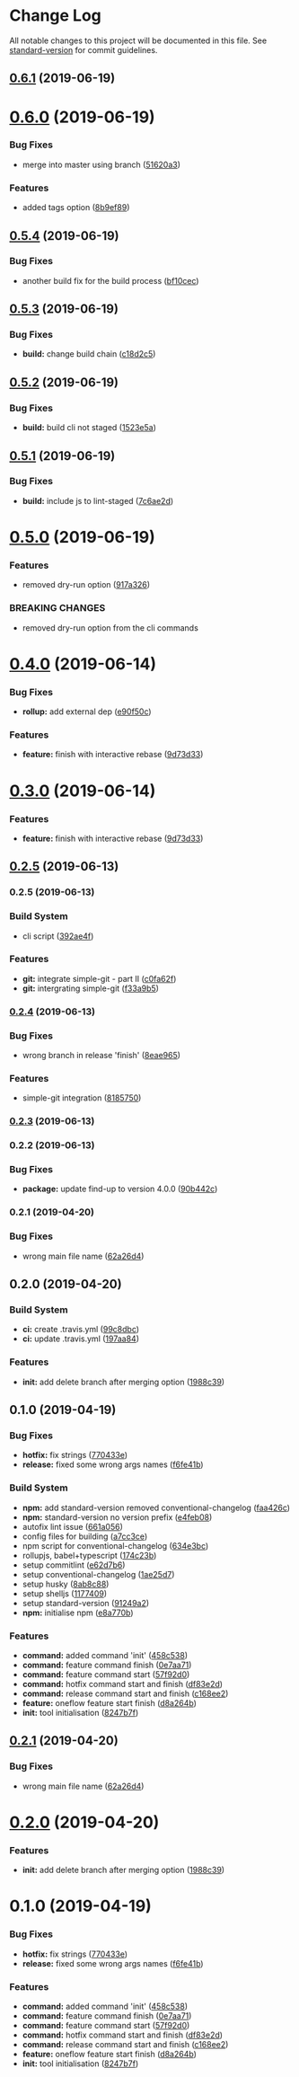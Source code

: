 # Change Log

All notable changes to this project will be documented in this file. See [standard-version](https://github.com/conventional-changelog/standard-version) for commit guidelines.

<a name="0.6.1"></a>
## [0.6.1](https://github.com/msanguineti/git-oneflow/compare/0.6.0...0.6.1) (2019-06-19)



<a name="0.6.0"></a>
# [0.6.0](https://github.com/msanguineti/git-oneflow/compare/0.5.4...0.6.0) (2019-06-19)


### Bug Fixes

* merge into master using branch ([51620a3](https://github.com/msanguineti/git-oneflow/commit/51620a3))


### Features

* added tags option ([8b9ef89](https://github.com/msanguineti/git-oneflow/commit/8b9ef89))



<a name="0.5.4"></a>
## [0.5.4](https://github.com/msanguineti/git-oneflow/compare/0.5.3...0.5.4) (2019-06-19)


### Bug Fixes

* another build fix for the build process ([bf10cec](https://github.com/msanguineti/git-oneflow/commit/bf10cec))



<a name="0.5.3"></a>
## [0.5.3](https://github.com/msanguineti/git-oneflow/compare/0.5.2...0.5.3) (2019-06-19)


### Bug Fixes

* **build:** change build chain ([c18d2c5](https://github.com/msanguineti/git-oneflow/commit/c18d2c5))



<a name="0.5.2"></a>
## [0.5.2](https://github.com/msanguineti/git-oneflow/compare/0.5.1...0.5.2) (2019-06-19)


### Bug Fixes

* **build:** build cli not staged ([1523e5a](https://github.com/msanguineti/git-oneflow/commit/1523e5a))



<a name="0.5.1"></a>
## [0.5.1](https://github.com/msanguineti/git-oneflow/compare/0.5.0...0.5.1) (2019-06-19)


### Bug Fixes

* **build:** include js to lint-staged ([7c6ae2d](https://github.com/msanguineti/git-oneflow/commit/7c6ae2d))



<a name="0.5.0"></a>
# [0.5.0](https://github.com/msanguineti/git-oneflow/compare/0.4.0...0.5.0) (2019-06-19)


### Features

* removed dry-run option ([917a326](https://github.com/msanguineti/git-oneflow/commit/917a326))


### BREAKING CHANGES

* removed dry-run option from the cli commands



<a name="0.4.0"></a>
# [0.4.0](https://github.com/msanguineti/git-oneflow/compare/v0.2.5...v0.4.0) (2019-06-14)


### Bug Fixes

* **rollup:** add external dep ([e90f50c](https://github.com/msanguineti/git-oneflow/commit/e90f50c))


### Features

* **feature:** finish with interactive rebase ([9d73d33](https://github.com/msanguineti/git-oneflow/commit/9d73d33))



<a name="0.3.0"></a>
# [0.3.0](https://github.com/msanguineti/git-oneflow/compare/v0.2.5...v0.3.0) (2019-06-14)


### Features

* **feature:** finish with interactive rebase ([9d73d33](https://github.com/msanguineti/git-oneflow/commit/9d73d33))



## [0.2.5](https://github.com/msanguineti/git-oneflow/compare/v0.2.4...v0.2.5) (2019-06-13)



### 0.2.5 (2019-06-13)


### Build System

* cli script ([392ae4f](https://github.com/msanguineti/git-oneflow/commit/392ae4f))


### Features

* **git:** integrate simple-git - part II ([c0fa62f](https://github.com/msanguineti/git-oneflow/commit/c0fa62f))
* **git:** intergrating simple-git ([f33a9b5](https://github.com/msanguineti/git-oneflow/commit/f33a9b5))



### [0.2.4](https://github.com/msanguineti/git-oneflow/compare/v0.2.3...v0.2.4) (2019-06-13)



### Bug Fixes

* wrong branch in release 'finish' ([8eae965](https://github.com/msanguineti/git-oneflow/commit/8eae965))


### Features

* simple-git integration ([8185750](https://github.com/msanguineti/git-oneflow/commit/8185750))



### [0.2.3](https://github.com/msanguineti/git-oneflow/compare/v0.2.2...v0.2.3) (2019-06-13)



### 0.2.2 (2019-06-13)


### Bug Fixes

* **package:** update find-up to version 4.0.0 ([90b442c](https://github.com/msanguineti/git-oneflow/commit/90b442c))



### 0.2.1 (2019-04-20)


### Bug Fixes

* wrong main file name ([62a26d4](https://github.com/msanguineti/git-oneflow/commit/62a26d4))



## 0.2.0 (2019-04-20)


### Build System

* **ci:** create .travis.yml ([99c8dbc](https://github.com/msanguineti/git-oneflow/commit/99c8dbc))
* **ci:** update .travis.yml ([197aa84](https://github.com/msanguineti/git-oneflow/commit/197aa84))


### Features

* **init:** add delete branch after merging option ([1988c39](https://github.com/msanguineti/git-oneflow/commit/1988c39))



## 0.1.0 (2019-04-19)


### Bug Fixes

* **hotfix:** fix strings ([770433e](https://github.com/msanguineti/git-oneflow/commit/770433e))
* **release:** fixed some wrong args names ([f6fe41b](https://github.com/msanguineti/git-oneflow/commit/f6fe41b))


### Build System

* **npm:** add standard-version removed conventional-changelog ([faa426c](https://github.com/msanguineti/git-oneflow/commit/faa426c))
* **npm:** standard-version no version prefix ([e4feb08](https://github.com/msanguineti/git-oneflow/commit/e4feb08))
* autofix lint issue ([661a056](https://github.com/msanguineti/git-oneflow/commit/661a056))
* config files for building ([a7cc3ce](https://github.com/msanguineti/git-oneflow/commit/a7cc3ce))
* npm script for conventional-changelog ([634e3bc](https://github.com/msanguineti/git-oneflow/commit/634e3bc))
* rollupjs, babel+typescript ([174c23b](https://github.com/msanguineti/git-oneflow/commit/174c23b))
* setup commitlint ([e62d7b6](https://github.com/msanguineti/git-oneflow/commit/e62d7b6))
* setup conventional-changelog ([1ae25d7](https://github.com/msanguineti/git-oneflow/commit/1ae25d7))
* setup husky ([8ab8c88](https://github.com/msanguineti/git-oneflow/commit/8ab8c88))
* setup shelljs ([1177409](https://github.com/msanguineti/git-oneflow/commit/1177409))
* setup standard-version ([91249a2](https://github.com/msanguineti/git-oneflow/commit/91249a2))
* **npm:** initialise npm ([e8a770b](https://github.com/msanguineti/git-oneflow/commit/e8a770b))


### Features

* **command:** added command 'init' ([458c538](https://github.com/msanguineti/git-oneflow/commit/458c538))
* **command:** feature command finish ([0e7aa71](https://github.com/msanguineti/git-oneflow/commit/0e7aa71))
* **command:** feature command start ([57f92d0](https://github.com/msanguineti/git-oneflow/commit/57f92d0))
* **command:** hotfix command start and finish ([df83e2d](https://github.com/msanguineti/git-oneflow/commit/df83e2d))
* **command:** release command start and finish ([c168ee2](https://github.com/msanguineti/git-oneflow/commit/c168ee2))
* **feature:** oneflow feature start finish ([d8a264b](https://github.com/msanguineti/git-oneflow/commit/d8a264b))
* **init:** tool initialisation ([8247b7f](https://github.com/msanguineti/git-oneflow/commit/8247b7f))



<a name="0.2.1"></a>
## [0.2.1](https://github.com/msanguineti/git-oneflow/compare/0.2.0...0.2.1) (2019-04-20)


### Bug Fixes

* wrong main file name ([62a26d4](https://github.com/msanguineti/git-oneflow/commit/62a26d4))



<a name="0.2.0"></a>
# [0.2.0](https://github.com/msanguineti/git-oneflow/compare/0.1.0...0.2.0) (2019-04-20)


### Features

* **init:** add delete branch after merging option ([1988c39](https://github.com/msanguineti/git-oneflow/commit/1988c39))



<a name="0.1.0"></a>
# 0.1.0 (2019-04-19)


### Bug Fixes

* **hotfix:** fix strings ([770433e](https://github.com/msanguineti/git-oneflow/commit/770433e))
* **release:** fixed some wrong args names ([f6fe41b](https://github.com/msanguineti/git-oneflow/commit/f6fe41b))


### Features

* **command:** added command 'init' ([458c538](https://github.com/msanguineti/git-oneflow/commit/458c538))
* **command:** feature command finish ([0e7aa71](https://github.com/msanguineti/git-oneflow/commit/0e7aa71))
* **command:** feature command start ([57f92d0](https://github.com/msanguineti/git-oneflow/commit/57f92d0))
* **command:** hotfix command start and finish ([df83e2d](https://github.com/msanguineti/git-oneflow/commit/df83e2d))
* **command:** release command start and finish ([c168ee2](https://github.com/msanguineti/git-oneflow/commit/c168ee2))
* **feature:** oneflow feature start finish ([d8a264b](https://github.com/msanguineti/git-oneflow/commit/d8a264b))
* **init:** tool initialisation ([8247b7f](https://github.com/msanguineti/git-oneflow/commit/8247b7f))
